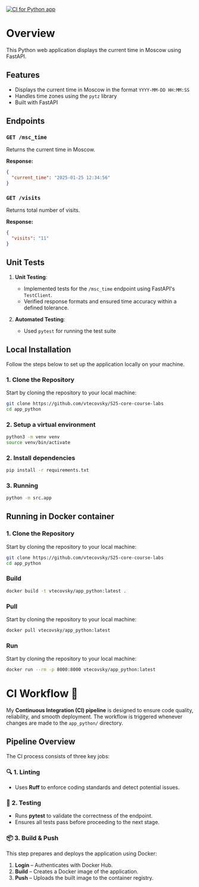 [![CI for Python app](https://github.com/vtecovsky/S25-core-course-labs/actions/workflows/ci-python.yaml/badge.svg?branch=lab-3)](https://github.com/vtecovsky/S25-core-course-labs/actions/workflows/ci-python.yaml)

# Overview

This Python web application displays the current time in Moscow using FastAPI.

## Features

- Displays the current time in Moscow in the format `YYYY-MM-DD HH:MM:SS`
- Handles time zones using the `pytz` library
- Built with FastAPI

## Endpoints

### `GET /msc_time`

Returns the current time in Moscow.

**Response:**

```json
{
  "current_time": "2025-01-25 12:34:56"
}
```


### `GET /visits`

Returns total number of visits.

**Response:**

```json
{
  "visits": "11"
}
```

## Unit Tests

1. **Unit Testing**:  
   - Implemented tests for the `/msc_time` endpoint using FastAPI's `TestClient`.
   - Verified response formats and ensured time accuracy within a defined tolerance.

2. **Automated Testing**:  
   - Used `pytest` for running the test suite

## Local Installation

Follow the steps below to set up the application locally on your machine.

### 1. Clone the Repository

Start by cloning the repository to your local machine:

```bash
git clone https://github.com/vtecovsky/S25-core-course-labs
cd app_python
```

### 2. Setup a virtual environment

```bash
python3 -m venv venv
source venv/bin/activate
```

### 2. Install dependencies

```bash
pip install -r requirements.txt
```

### 3. Running

```bash
python -m src.app
```

## Running in Docker container

### 1. Clone the Repository

Start by cloning the repository to your local machine:

```bash
git clone https://github.com/vtecovsky/S25-core-course-labs
cd app_python
```

### Build

```bash
docker build -t vtecovsky/app_python:latest .
```

### Pull

Start by cloning the repository to your local machine:

```bash
docker pull vtecovsky/app_python:latest
```

### Run

Start by cloning the repository to your local machine:

```bash
docker run --rm -p 8000:8000 vtecovsky/app_python:latest
```

# **CI Workflow** 🚀  

My **Continuous Integration (CI) pipeline** is designed to ensure code quality, reliability, and smooth deployment. The workflow is triggered whenever changes are made to the `app_python/` directory.  

## **Pipeline Overview**  
The CI process consists of three key jobs:  

### 🔍 **1. Linting**
- Uses **Ruff** to enforce coding standards and detect potential issues.  

### 🧪 **2. Testing**
- Runs **pytest** to validate the correctness of the endpoint.  
- Ensures all tests pass before proceeding to the next stage.  

### 📦 **3. Build & Push**  
This step prepares and deploys the application using Docker:  
1. **Login** – Authenticates with Docker Hub.  
2. **Build** – Creates a Docker image of the application.  
3. **Push** – Uploads the built image to the container registry.  
